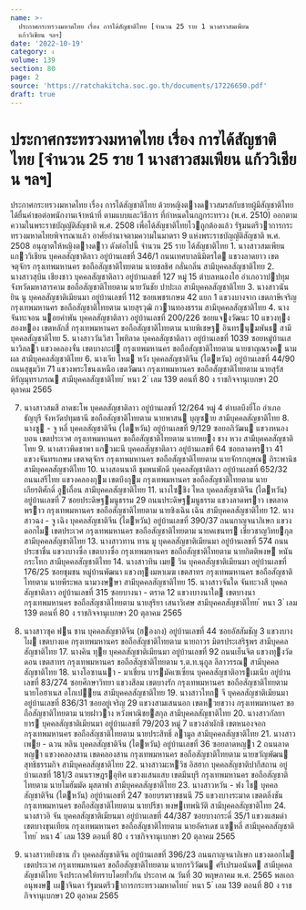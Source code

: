 ```yaml
---
name: >-
  ประกาศกระทรวงมหาดไทย เรื่อง การได้สัญชาติไทย [จำนวน 25 ราย 1 นางสาวสมเพียน
  แก้ววิเชียน ฯลฯ]
date: '2022-10-19'
category: ง
volume: 139
section: 80
page: 2
source: 'https://ratchakitcha.soc.go.th/documents/17226650.pdf'
draft: true
---
```


# ประกาศกระทรวงมหาดไทย เรื่อง การได้สัญชาติไทย [จำนวน 25 ราย 1 นางสาวสมเพียน แก้ววิเชียน ฯลฯ]

ประกาศกระทรวงมหาดไทย เรื่อง การได้สัญชาติไทย ด้วยหญิงตางดาวสมรสกับชายผู้มีสัญชาติไทย ได้ยื่นคําขอต่อพนักงานเจ้าหน้าที่ ตามแบบและวิธีการ ที่กําหนดในกฎกระทรวง (พ.ศ. 2510) ออกตามความในพระราชบัญญัติสัญชาติ พ.ศ. 2508 เพื่อได้สัญชาติไทยไวถูกต้องแล้ว รัฐมนตรีวาการกระทรวงมหาดไทยพิจารณาแล้ว อาศัยอํานาจตามความในมาตรา 9 แห่งพระราชบัญญัติสัญชาติ พ.ศ. 2508 อนุญาตให้หญิงตางดาว ดังต่อไปนี้ จํานวน 25 ราย ได้สัญชาติไทย 1. นางสาวสมเพียน แกววิเชียน บุคคลสัญชาติลาว อยู่บ้านเลขที่ 346/1 ถนนเทศบาลนิมิตรใต แขวงลาดยาว เขตจตุจักร กรุงเทพมหานคร ขอถือสัญชาติไทยตาม นายชลธิศ กลั่นกลิ่น สามีบุคคลสัญชาติไทย 2. นางสาวสุบิน เชียงชาว บุคคลสัญชาติลาว อยู่บ้านเลขที่ 127 หมู่ 15 ตําบลหนองไฮ อําเภอวาปปทุม จังหวัดมหาสารคาม ขอถือสัญชาติไทยตาม นายวันชัย ปาปะเถ สามีบุคคลสัญชาติไทย 3. นางสาวนัน ยิน นู บุคคลสัญชาติเมียนมา อยู่บ้านเลขที่ 112 ซอยเพชรเกษม 42 แยก 1 แขวงบางจาก เขตภาษีเจริญ กรุงเทพมหานคร ขอถือสัญชาติไทยตาม นายสุรวุฒิ กวานทองธรรม สามีบุคคลสัญชาติไทย 4. นางจันทะจอน นอยคําพัน บุคคลสัญชาติลาว อยู่บ้านเลขที่ 200/226 ซอยแจงวัฒนะ 10 แขวงทุงสองหอง เขตหลักสี่ กรุงเทพมหานคร ขอถือสัญชาติไทยตาม นายพิเชษฐ อินทรนุมพันธ สามีบุคคลสัญชาติไทย 5. นางสาววันวิสา โพทิลาด บุคคลสัญชาติลาว อยู่บ้านเลขที่ 1039 ซอยหมู่บ้านเสนาวิลลา แขวงคลองจั่น เขตบางกะป กรุงเทพมหานคร ขอถือสัญชาติไทยตาม นายชาญณรงค นามผล สามีบุคคลสัญชาติไทย 6. นางเจีย ใหม หวัง บุคคลสัญชาติจีน (ไตหวัน) อยู่บ้านเลขที่ 44/90 ถนนสุขุมวิท 71 แขวงพระโขนงเหนือ เขตวัฒนา กรุงเทพมหานคร ขอถือสัญชาติไทยตาม นายสุรัส หิรัญมุทราภรณ สามีบุคคลสัญชาติไทย ้ หนา 2 ่ เลม 139 ตอนที่ 80 ง ราชกิจจานุเบกษา 20 ตุลาคม 2565

7. นางสาวสมสี ลาดชะโพ บุคคลสัญชาติลาว อยู่บ้านเลขที่ 12/264 หมู่ 4 ตําบลบึงยี่โถ อําเภอธัญบุรี จังหวัดปทุมธานี ขอถือสัญชาติไทยตาม นายพาสน บุญซาย สามีบุคคลสัญชาติไทย 8. นางซู - จู หลี่ บุคคลสัญชาติจีน (ไตหวัน) อยู่บ้านเลขที่ 9/129 ซอยอภิวัฒน แขวงหนองบอน เขตประเวศ กรุงเทพมหานคร ขอถือสัญชาติไทยตาม นายหยง ชาง หวง สามีบุคคลสัญชาติไทย 9. นางสาวพิดชาพา แกวมะนี บุคคลสัญชาติลาว อยู่บ้านเลขที่ 64 ซอยลาดพราว 41 แขวงจันทรเกษม เขตจตุจักร กรุงเทพมหานคร ขอถือสัญชาติไทยตาม นายจักรกฤษณ ถิระพานิช สามีบุคคลสัญชาติไทย 10. นางสอนนาลี ชุมพนพักดี บุคคลสัญชาติลาว อยู่บ้านเลขที่ 652/32 ถนนเสรีไทย แขวงคลองกุม เขตบึงกุม กรุงเทพมหานคร ขอถือสัญชาติไทยตาม นายเกียรติศักดิ์ อูเถื่อน สามีบุคคลสัญชาติไทย 11. นางไซชิง ไหล บุคคลสัญชาติจีน (ไตหวัน) อยู่บ้านเลขที่ 7 ซอยประดิษฐมนูธรรม 29 ถนนประดิษฐมนูธรรม แขวงลาดพราว เขตลาดพราว กรุงเทพมหานคร ขอถือสัญชาติไทยตาม นายชิงเฉิน เฉิน สามีบุคคลสัญชาติไทย 12. นางสาวฉง - จู เฉิง บุคคลสัญชาติจีน (ไตหวัน) อยู่บ้านเลขที่ 390/37 ถนนกาญจนาภิเษก แขวงดอกไม เขตประเวศ กรุงเทพมหานคร ขอถือสัญชาติไทยตาม นายคเชนทร เชี่ยวชาญวิทยกุล สามีบุคคลสัญชาติไทย 13. นางสาวทาน ทาน มู บุคคลสัญชาติเมียนมา อยู่บ้านเลขที่ 574 ถนนประชาชื่น แขวงบางซื่อ เขตบางซื่อ กรุงเทพมหานคร ขอถือสัญชาติไทยตาม นายกิตติพงษ หนันกระโทก สามีบุคคลสัญชาติไทย 14. นางสาวทิน เมย วิน บุคคลสัญชาติเมียนมา อยู่บ้านเลขที่ 176/25 ซอยชุมชน หมู่บ้านพัฒนา แขวงทุงมหาเมฆ เขตสาทร กรุงเทพมหานคร ขอถือสัญชาติไทยตาม นายพีระพล นามวงษษา สามีบุคคลสัญชาติไทย 15. นางสาวจันใด จันทะวงสี บุคคลสัญชาติลาว อยู่บ้านเลขที่ 315 ซอยบางนา - ตราด 12 แขวงบางนาใต เขตบางนา กรุงเทพมหานคร ขอถือสัญชาติไทยตาม นายสุริยา เสนาวิเศษ สามีบุคคลสัญชาติไทย ้ หนา 3 ่ เลม 139 ตอนที่ 80 ง ราชกิจจานุเบกษา 20 ตุลาคม 2565

16. นางสาวซุค ฟน ชาน บุคคลสัญชาติจีน (ฮองกง) อยู่บ้านเลขที่ 44 ซอยอัสสัมชัญ 3 แขวงบางไผ เขตบางแค กรุงเทพมหานคร ขอถือสัญชาติไทยตาม นายถาวร มิตรประเสริฐพร สามีบุคคลสัญชาติไทย 17. นางคิน ทุย บุคคลสัญชาติเมียนมา อยู่บ้านเลขที่ 92 ถนนเย็นจิต แขวงทุงวัดดอน เขตสาทร กรุงเทพมหานคร ขอถือสัญชาติไทยตาม ร.ต.ท.นุกูล ลีลาวรรณ สามีบุคคลสัญชาติไทย 18. นางโอซานนา - มาเชี่ยน บารมัคเซเซี่ยน บุคคลสัญชาติอารเมเนีย อยู่บ้านเลขที่ 83/274 ซอยศึกษาวิทยา แขวงสีลม เขตบางรัก กรุงเทพมหานคร ขอถือสัญชาติไทยตาม นายโอฮาเนส อโกเปยน สามีบุคคลสัญชาติไทย 19. นางสาวไทก จี บุคคลสัญชาติเมียนมา อยู่บ้านเลขที่ 836/31 ซอยอยู่เจริญ 29 แขวงสามเสนนอก เขตหวยขวาง กรุงเทพมหานคร ขอถือสัญชาติไทยตาม นายฝาวาง หวังพาณิชยสกุล สามีบุคคลสัญชาติไทย 20. นางสาวกัลยา ยาร บุคคลสัญชาติเมียนมา อยู่บ้านเลขที่ 79/203 หมู่ 7 แขวงลําผักชี เขตหนองจอก กรุงเทพมหานคร ขอถือสัญชาติไทยตาม นายประสิทธิ์ ลามูล สามีบุคคลสัญชาติไทย 21. นางสาวเพย - ฉวน หลิน บุคคลสัญชาติจีน (ไตหวัน) อยู่บ้านเลขที่ 36 ซอยลาดหญา 2 ถนนลาดหญา แขวงคลองสาน เขตคลองสาน กรุงเทพมหานคร ขอถือสัญชาติไทยตาม นายขวัญพัฒน สุทธิธรรมกิจ สามีบุคคลสัญชาติไทย 22. นางสาวมะหวิช อิสฮาก บุคคลสัญชาติปากีสถาน อยู่บ้านเลขที่ 181/3 ถนนราษฎรอุทิศ แขวงแสนแสบ เขตมีนบุรี กรุงเทพมหานคร ขอถือสัญชาติไทยตาม นายโมฮัมมัด มุสตาฟา สามีบุคคลสัญชาติไทย 23. นางสาวหวัน - ฟง ไช บุคคลสัญชาติจีน (ไตหวัน) อยู่บ้านเลขที่ 247 ซอยบรมราชชนนี 75 แขวงบางระมาด เขตตลิ่งชัน กรุงเทพมหานคร ขอถือสัญชาติไทยตาม นายปรีชา พงษเทพนิวัติ สามีบุคคลสัญชาติไทย 24. นางสาวอิ จัน บุคคลสัญชาติเมียนมา อยู่บ้านเลขที่ 44/387 ซอยบางกระดี่ 35/1 แขวงแสมดํา เขตบางขุนเทียน กรุงเทพมหานคร ขอถือสัญชาติไทยตาม นายอัครเดช แซหลี่ สามีบุคคลสัญชาติไทย ้ หนา 4 ่ เลม 139 ตอนที่ 80 ง ราชกิจจานุเบกษา 20 ตุลาคม 2565

25. นางสาวหยิงชาน กั๋ว บุคคลสัญชาติจีน อยู่บ้านเลขที่ 396/23 ถนนกาญจนาภิเษก แขวงดอกไม เขตประเวศ กรุงเทพมหานคร ขอถือสัญชาติไทยตาม นายกรวิวัฒน ศรีเปรมอนันต สามีบุคคลสัญชาติไทย จึงประกาศให้ทราบโดยทั่วกัน ประกาศ ณ วันที่ 30 พฤษภาคม พ.ศ. 2565 พลเอก อนุพงษ เผาจินดา รัฐมนตรีวาการกระทรวงมหาดไทย ้ หนา 5 ่ เลม 139 ตอนที่ 80 ง ราชกิจจานุเบกษา 20 ตุลาคม 2565
